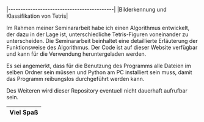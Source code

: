 |-------------------------------------------|
|Bilderkennung und Klassifikation von Tetris|  

Im Rahmen meiner Seminararbeit habe ich einen Algorithmus entwickelt, der dazu in der Lage ist, unterschiedliche Tetris-Figuren voneinander zu unterscheiden. Die Seminararbeit beinhaltet eine detaillierte Erläuterung der Funktionsweise des Algorithmus. Der Code ist auf dieser Website verfügbar und kann für die Verwendung heruntergeladen werden.

Es sei angemerkt, dass für die Benutzung des Programms alle Dateien im selben Ordner sein müssen und Python am PC installiert sein muss, damit das Programm reibungslos durchgeführt werden kann.

Des Weiteren wird dieser Repository eventuell nicht dauerhaft aufrufbar sein.


|                Viel Spaß                  |          
|-------------------------------------------|
